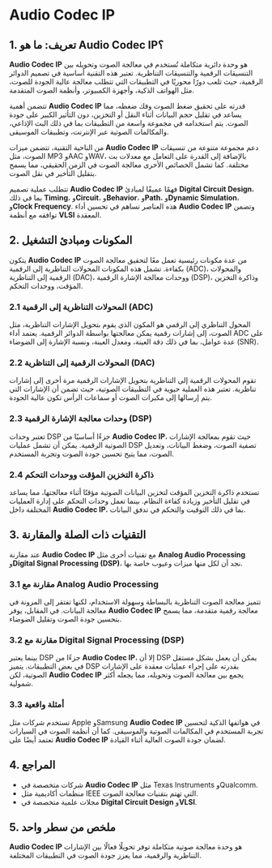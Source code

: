 # Audio Codec IP

## 1. تعريف: ما هو **Audio Codec IP**؟
**Audio Codec IP** هو وحدة دائرية متكاملة تُستخدم في معالجة الصوت وتحويله بين التنسيقات الرقمية والتنسيقات التناظرية. تعتبر هذه التقنية أساسية في تصميم الدوائر الرقمية، حيث تلعب دورًا محوريًا في التطبيقات التي تتطلب معالجة عالية الجودة للصوت، مثل الهواتف الذكية، وأجهزة الكمبيوتر، وأنظمة الصوت المتقدمة. 

تتضمن أهمية **Audio Codec IP** قدرته على تحقيق ضغط الصوت وفك ضغطه، مما يساعد في تقليل حجم البيانات أثناء النقل أو التخزين، دون التأثير الكبير على جودة الصوت. يتم استخدامه في مجموعة واسعة من التطبيقات بما في ذلك البث الإذاعي، والمكالمات الصوتية عبر الإنترنت، وتطبيقات الموسيقى. 

من الناحية التقنية، تتضمن ميزات **Audio Codec IP** دعم مجموعة متنوعة من تنسيقات الصوت، مثل MP3 وAAC وWAV، بالإضافة إلى القدرة على التعامل مع معدلات بت مختلفة. كما تشمل الخصائص الأخرى معالجة الصوت في الزمن الحقيقي، مما يسمح بتقليل التأخير في نقل الصوت. 

تتطلب عملية تصميم **Audio Codec IP** فهمًا عميقًا لمبادئ **Digital Circuit Design**، بما في ذلك **Timing**، و**Circuit**، و**Behavior**، و**Path**، و**Dynamic Simulation**، و**Clock Frequency**. هذه العناصر تساهم في تحسين أداء **Audio Codec IP** وتضمن توافقه مع أنظمة **VLSI** المعقدة.

## 2. المكونات ومبادئ التشغيل
يتكون **Audio Codec IP** من عدة مكونات رئيسية تعمل معًا لتحقيق معالجة الصوت بكفاءة. تشمل هذه المكونات المحولات التناظرية إلى الرقمية (ADC)، والمحولات الرقمية إلى التناظرية (DAC)، ووحدات معالجة الإشارة الرقمية (DSP)، وذاكرة التخزين المؤقت، ووحدات التحكم.

### 2.1 المحولات التناظرية إلى الرقمية (ADC)
المحول التناظري إلى الرقمي هو المكون الذي يقوم بتحويل الإشارات التناظرية، مثل الصوت، إلى إشارات رقمية يمكن معالجتها بواسطة الدوائر الرقمية. يعتمد أداء ADC على عدة عوامل، بما في ذلك دقة العينة، ومعدل العينة، ونسبة الإشارة إلى الضوضاء (SNR).

### 2.2 المحولات الرقمية إلى التناظرية (DAC)
تقوم المحولات الرقمية إلى التناظرية بتحويل الإشارات الرقمية مرة أخرى إلى إشارات تناظرية. تعتبر هذه العملية حيوية في التطبيقات الصوتية، حيث تضمن أن الإشارات التي يتم إرسالها إلى مكبرات الصوت أو سماعات الرأس تكون عالية الجودة.

### 2.3 وحدات معالجة الإشارة الرقمية (DSP)
تعتبر وحدات DSP جزءًا أساسيًا من **Audio Codec IP**، حيث تقوم بمعالجة الإشارات الصوتية الرقمية. يمكن أن تشمل عمليات DSP تصفية الصوت، وضغط البيانات، وتعديل الصوت، مما يتيح تحسين جودة الصوت وتجربة المستخدم.

### 2.4 ذاكرة التخزين المؤقت ووحدات التحكم
تستخدم ذاكرة التخزين المؤقت لتخزين البيانات الصوتية مؤقتًا أثناء معالجتها، مما يساعد في تقليل التأخير وزيادة كفاءة النظام. بينما تعمل وحدات التحكم على إدارة العمليات المختلفة داخل **Audio Codec IP**، بما في ذلك التوقيت والتحكم في تدفق البيانات.

## 3. التقنيات ذات الصلة والمقارنة
عند مقارنة **Audio Codec IP** مع تقنيات أخرى مثل **Analog Audio Processing** و**Digital Signal Processing (DSP)**، نجد أن لكل منها ميزات وعيوب خاصة بها. 

### 3.1 مقارنة مع **Analog Audio Processing**
تتميز معالجة الصوت التناظرية بالبساطة وسهولة الاستخدام، لكنها تفتقر إلى المرونة في معالجة البيانات. في المقابل، يوفر **Audio Codec IP** معالجة رقمية متقدمة، مما يسمح بتحسين جودة الصوت وتقليل الضوضاء. 

### 3.2 مقارنة مع **Digital Signal Processing (DSP)**
بينما يعتبر DSP جزءًا من **Audio Codec IP**، إلا أن DSP يمكن أن يعمل بشكل مستقل في بعض التطبيقات. يتميز DSP بقدرته على إجراء عمليات معقدة على الإشارات الصوتية، لكن **Audio Codec IP** يجمع بين معالجة الصوت وتحويله، مما يجعله أكثر شمولية.

### 3.3 أمثلة واقعية
تستخدم شركات مثل Apple وSamsung **Audio Codec IP** في هواتفها الذكية لتحسين تجربة المستخدم في المكالمات الصوتية والموسيقى. كما أن أنظمة الصوت في السيارات تعتمد أيضًا على **Audio Codec IP** لضمان جودة الصوت العالية أثناء القيادة.

## 4. المراجع
- شركات متخصصة في **Audio Codec IP** مثل Texas Instruments وQualcomm.
- منظمات أكاديمية مثل IEEE التي تهتم بتقنيات معالجة الصوت.
- مجلات علمية متخصصة في **Digital Circuit Design** و**VLSI**.

## 5. ملخص من سطر واحد
**Audio Codec IP** هو وحدة معالجة صوتية متكاملة توفر تحويلًا فعالًا بين الإشارات التناظرية والرقمية، مما يعزز جودة الصوت في التطبيقات المختلفة.